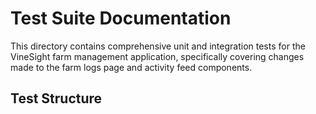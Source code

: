 # Test Suite Documentation

This directory contains comprehensive unit and integration tests for the VineSight farm management application, specifically covering changes made to the farm logs page and activity feed components.

## Test Structure